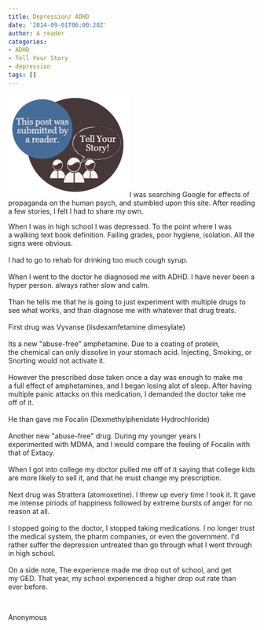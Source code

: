 ```yaml
---
title: Depression/ ADHD
date: '2014-09-01T06:00:28Z'
author: A reader
categories:
- ADHD
- Tell Your Story
- depression
tags: []
---
```


<span style="color: #222222;"><img class="alignleft size-full wp-image-1519" src="/images/tell-your-story.png" alt="This post was submitted by a reader." width="247" height="209" />I was searching Google for effects of propaganda on the human psych, </span><span style="color: #222222;">and stumbled upon this site. After reading a few stories, I felt I had </span><span style="color: #222222;">to share my own. </span>

<span style="color: #222222;">When I was in high school I was depressed. To the point where I was a </span><span style="color: #222222;">walking text book definition. Failing grades, poor hygiene, isolation. </span><span style="color: #222222;">All the signs were obvious.</span><br style="color: #222222;" /><br style="color: #222222;" /><span style="color: #222222;">I had to go to rehab for drinking too much cough syrup.</span><br style="color: #222222;" /><br style="color: #222222;" /><span style="color: #222222;">When I went to the doctor he diagnosed me with ADHD. I have never been </span><span style="color: #222222;">a hyper person. always rather slow and calm.</span><br style="color: #222222;" /><br style="color: #222222;" /><span style="color: #222222;">Than he tells me that he is going to just experiment with multiple </span><span style="color: #222222;">drugs to see what works, and than diagnose me with whatever that drug </span><span style="color: #222222;">treats.</span><br style="color: #222222;" /><br style="color: #222222;" /><span style="color: #222222;">First drug was Vyvanse (lisdexamfetamine dimesylate)</span><br style="color: #222222;" /><br style="color: #222222;" /><span style="color: #222222;">Its a new "abuse-free" amphetamine. Due to a coating of protein, the </span><span style="color: #222222;">chemical can only dissolve in your stomach acid. Injecting, Smoking, </span><span style="color: #222222;">or Snorting would not activate it.</span><br style="color: #222222;" /><br style="color: #222222;" /><span style="color: #222222;">However the prescribed dose taken once a day was enough to make me a </span><span style="color: #222222;">full effect of amphetamines, and I began losing alot of sleep. After </span><span style="color: #222222;">having multiple panic attacks on this medication, I demanded the </span><span style="color: #222222;">doctor take me off of it.</span><br style="color: #222222;" /><br style="color: #222222;" /><span style="color: #222222;">He than gave me Focalin (Dexmethylphenidate Hydrochloride)</span><br style="color: #222222;" /><br style="color: #222222;" /><span style="color: #222222;">Another new "abuse-free" drug. During my younger years I experimented </span><span style="color: #222222;">with MDMA, and I would compare the feeling of Focalin with that of </span><span style="color: #222222;">Extacy.</span><br style="color: #222222;" /><br style="color: #222222;" /><span style="color: #222222;">When I got into college my doctor pulled me off of it saying that </span><span style="color: #222222;">college kids are more likely to sell it, and that he must change my </span><span style="color: #222222;">prescription.</span><br style="color: #222222;" /><br style="color: #222222;" /><span style="color: #222222;">Next drug was Strattera (atomoxetine). I threw up every time I took </span><span style="color: #222222;">it. It gave me intense piriods of happiness followed by extreme bursts </span><span style="color: #222222;">of anger for no reason at all.</span><br style="color: #222222;" /><br style="color: #222222;" /><span style="color: #222222;">I stopped going to the doctor, I stopped taking medications. I no </span><span style="color: #222222;">longer trust the medical system, the pharm companies, or even the </span><span style="color: #222222;">government. I'd rather suffer the depression untreated than go through </span><span style="color: #222222;">what I went through in high school.</span><br style="color: #222222;" /><br style="color: #222222;" /><span style="color: #222222;">On a side note, The experience made me drop out of school, and get my </span><span style="color: #222222;">GED. That year, my school experienced a higher drop out rate than ever </span><span style="color: #222222;">before.</span>

&nbsp;

Anonymous

&nbsp;
